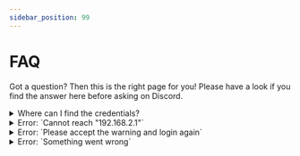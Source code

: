 ```yaml
---
sidebar_position: 99
---
```


# FAQ

Got a question? Then this is the right page for you! Please have a look if you find the answer here before asking on Discord.

<details>
  <summary>Where can I find the credentials?</summary>

  The plugin creates a new account called `admin` whenever it doesn't exist (At the start and when you delete it). The password is randomly generated and will be shown in the console.

  If you missed it, the easiest way to get a new admin account is to delete the file `plugins/ServerCtrl/config.yml`. Alternatively you can also delete just the `admin` account in there, but you have to be careful to keep the right syntax. Here is an example of the config with the `admin` account deleted:

  ```yaml title="/plugins/ServerCtrl/config.yml"
# [...]
Webserver:
  https: true
  frontend: true
  servername: Server Remote
  port: 5718
  editable-files:
  - txt
  - yml
  - json
  - properties
  - log
  # highlight-start
  users: []
  permissions: []
  # highlight-end
# [...]
```
</details>

<details>
  <summary>Error: `Cannot reach "192.168.2.1"`</summary>

  The App cannot reach the IP-Address or the domain with your specified port. Most likely the port is not accessible. Either you have to open the port (default `5718`) in your firewall or router if you are hosting the server yourself, ServerCtrl is communicating only through `TCP`. If you renting the minecraft server, please check with your hoster if you get additional ports for free. 
</details>

<details>
  <summary>Error: `Please accept the warning and login again`</summary>

  The HTTPS certificate is not trusted. Accept only if you first logging in or changed the certificate. [See more](/docs/guide/App#https)
</details>

<details>
  <summary>Error: `Something went wrong`</summary>

  The specified IP or domain can be accessed with the port but something still went wrong. Maybe the port you specified is not the port of ServerCtrl? It's default port is `5718`. **It's not your minecraft instance at port `25565`**
</details>